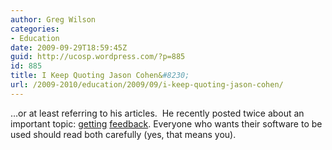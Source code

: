```yaml
---
author: Greg Wilson
categories:
- Education
date: 2009-09-29T18:59:45Z
guid: http://ucosp.wordpress.com/?p=885
id: 885
title: I Keep Quoting Jason Cohen&#8230;
url: /2009-2010/education/2009/09/i-keep-quoting-jason-cohen/
---
```


&#8230;or at least referring to his articles.  He recently posted twice about an important topic: [getting](http://blog.asmartbear.com/put-down-the-compiler-until-you-learn-why-theyre-not-buying.html) [feedback](http://blog.asmartbear.com/more-sales-customer-feedback.html). Everyone who wants their software to be used should read both carefully (yes, that means you).
